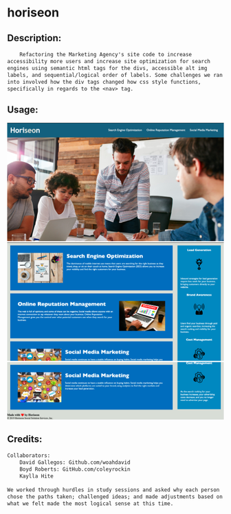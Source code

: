 # horiseon

## Description: 
        Refactoring the Marketing Agency's site code to increase accessibility more users and increase site optimization for search engines using semantic html tags for the divs, accessible alt img labels, and sequential/logical order of labels. Some challenges we ran into involved how the div tags changed how css style functions, specifically in regards to the <nav> tag. 

## Usage:     

![screenshotheader](assets/images/screenshotheader.png)
![screenshotbody](assets/images/screenshotbody.png)
![screenshotfooter](assets/images/screenshotfooter.png)

## Credits:

    Collaborators:
        David Gallegos: Github.com/woahdavid
        Boyd Roberts: GitHub.com/coleyrockin
        Kaylla Hite 

    We worked through hurdles in study sessions and asked why each person chose the paths taken; challenged ideas; and made adjustments based on what we felt made the most logical sense at this time. 
